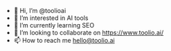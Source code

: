 - 👋 Hi, I’m @toolioai
- 👀 I’m interested in AI tools
- 🌱 I’m currently learning SEO
- 💞️ I’m looking to collaborate on https://www.toolio.ai/
- 📫 How to reach me hello@toolio.ai

<!---
toolioai/toolioai is a ✨ special ✨ repository because its `README.md` (this file) appears on your GitHub profile.
You can click the Preview link to take a look at your changes.
--->
